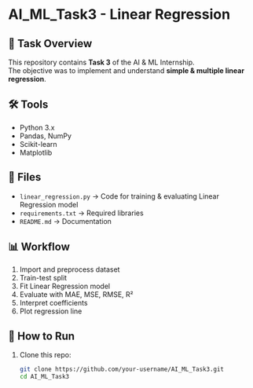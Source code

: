 # AI_ML_Task3 - Linear Regression

## 📌 Task Overview
This repository contains **Task 3** of the AI & ML Internship.  
The objective was to implement and understand **simple & multiple linear regression**.

## 🛠 Tools
- Python 3.x
- Pandas, NumPy
- Scikit-learn
- Matplotlib

## 📂 Files
- `linear_regression.py` → Code for training & evaluating Linear Regression model
- `requirements.txt` → Required libraries
- `README.md` → Documentation

## 📊 Workflow
1. Import and preprocess dataset  
2. Train-test split  
3. Fit Linear Regression model  
4. Evaluate with MAE, MSE, RMSE, R²  
5. Interpret coefficients  
6. Plot regression line  

## 🚀 How to Run
1. Clone this repo:
   ```bash
   git clone https://github.com/your-username/AI_ML_Task3.git
   cd AI_ML_Task3
